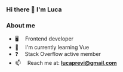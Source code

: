 ### Hi there 👋 I'm Luca

### About me

- 🖥️   Frontend developer
- 🌱   I'm currently learning Vue
- ❓   Stack Overflow active member
- 📫   Reach me at: **[lucaprevi@gmail.com](lucaprevi@gmail.com)**
